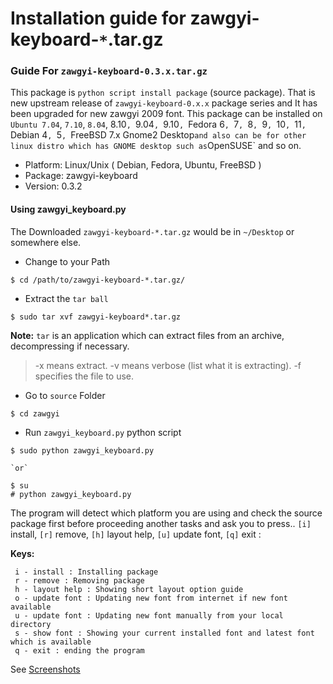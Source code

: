 # Installation guide for zawgyi-keyboard-`*`.tar.gz #

### Guide For `zawgyi-keyboard-0.3.x.tar.gz` ###

This package is `python script install package` (source package). That is new upstream release of `zawgyi-keyboard-0.x.x` package series and It has been upgraded for new zawgyi 2009 font. This package can be installed on `Ubuntu 7.04`, `7.10`, `8.04`, 8.10`, `9.04`, `9.10`, `Fedora 6`, `7`, `8`, `9`, `10`, `11`, `Debian 4`, `5`, `FreeBSD 7.x Gnome2 Desktop` and also can be for other linux distro which has GNOME desktop such as `OpenSUSE` and so on.

  * Platform: Linux/Unix ( Debian, Fedora, Ubuntu, FreeBSD )
  * Package: zawgyi-keyboard
  * Version: 0.3.2

#### Using zawgyi\_keyboard.py ####

The Downloaded `zawgyi-keyboard-*.tar.gz` would be in `~/Desktop` or somewhere else.

  * Change to your Path
```
$ cd /path/to/zawgyi-keyboard-*.tar.gz/
```

  * Extract the `tar ball`
```
$ sudo tar xvf zawgyi-keyboard*.tar.gz
```

**Note:** `tar` is an application which can extract files from an archive, decompressing if necessary.
> -x means extract.
> -v means verbose (list what it is extracting).
> -f specifies the file to use.


  * Go to `source` Folder
```
$ cd zawgyi
```

  * Run `zawgyi_keyboard.py` python script
```
$ sudo python zawgyi_keyboard.py

`or`

$ su
# python zawgyi_keyboard.py
```

The program will detect which platform you are using and check the source package first before proceeding another tasks and ask you to press..
`[i]` install, `[r]` remove, `[h]` layout help, `[u]` update font, `[q]` exit :

**Keys:**
```
 i - install : Installing package
 r - remove : Removing package
 h - layout help : Showing short layout option guide
 o - update font : Updating new font from internet if new font available
 u - update font : Updating new font manually from your local directory
 s - show font : Showing your current installed font and latest font which is available
 q - exit : ending the program
```

See [Screenshots](http://picasaweb.google.com/thebox02/ZawgyiKeyboard030TarGzInstallAndHowto?feat=directlink)